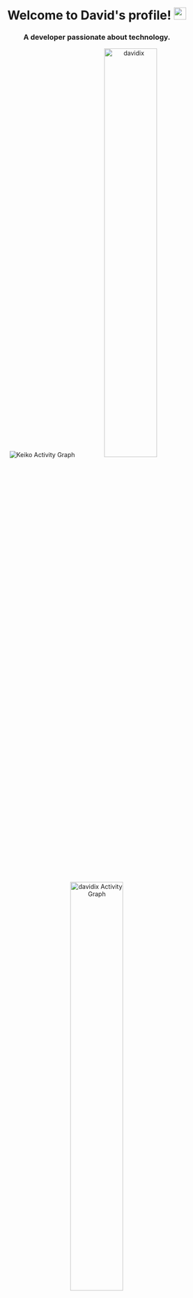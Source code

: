 <h1 align="center">
  Welcome to David's profile!
  <img src="https://media.giphy.com/media/hvRJCLFzcasrR4ia7z/giphy.gif" width="28">
</h1>

<h3 align="center">A developer passionate about technology.</h3>

<p  align="center">
<img  alt="Keiko Activity Graph"  src="https://activity-graph.herokuapp.com/graph?username=davidix&bg_color=1F222E&color=F8D866&line=F85D7F&point=FFFFFF&hide_border=true"  />
<span ><img  width="49%"  src="http://github-readme-streak-stats.herokuapp.com?user=davidix&theme=dracula"  alt="davidix"  /></span>
<span><img  width="49%"  alt="davidix Activity Graph"  src="https://github-readme-stats.vercel.app/api?username=davidix&count_private=true&show_icons=true&theme=radical"  /></span>

</p>

<p  align="center">
<img  alt="davidix Activity Graph"  src="https://github-readme-stats.vercel.app/api/top-langs/?username=davidix&theme=radical&langs_count=6&layout=compact"  />
</p>

<!--
**davidix/davidix** is a ✨ _special_ ✨ repository because its `README.md` (this file) appears on your GitHub profile.

Here are some ideas to get you started:

- 🔭 I’m currently working on ...
- 🌱 I’m currently learning ...
- 👯 I’m looking to collaborate on ...
- 🤔 I’m looking for help with ...
- 💬 Ask me about ...
- 📫 How to reach me: ...
- 😄 Pronouns: ...
- ⚡ Fun fact: ...
-->

